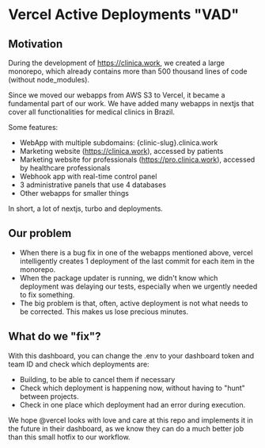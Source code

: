 # Vercel Active Deployments "VAD"

## Motivation

During the development of https://clinica.work, we created a large monorepo, which already contains more than 500 thousand lines of code (without node_modules).

Since we moved our webapps from AWS S3 to Vercel, it became a fundamental part of our work. We have added many webapps in nextjs that cover all functionalities for medical clinics in Brazil.

Some features:
- WebApp with multiple subdomains: {clinic-slug}.clinica.work
- Marketing website (https://clinica.work), accessed by patients
- Marketing website for professionals (https://pro.clinica.work), accessed by healthcare professionals
- Webhook app with real-time control panel
- 3 administrative panels that use 4 databases
- Other webapps for smaller things

In short, a lot of nextjs, turbo and deployments.

## Our problem

- When there is a bug fix in one of the webapps mentioned above, vercel intelligently creates 1 deployment of the last commit for each item in the monorepo.
- When the package updater is running, we didn't know which deployment was delaying our tests, especially when we urgently needed to fix something.
- The big problem is that, often, active deployment is not what needs to be corrected. This makes us lose precious minutes.

## What do we "fix"?

With this dashboard, you can change the .env to your dashboard token and team ID and check which deployments are:
- Building, to be able to cancel them if necessary
- Check which deployment is happening now, without having to "hunt" between projects.
- Check in one place which deployment had an error during execution.

We hope @vercel looks with love and care at this repo and implements it in the future in their dashboard, as we know they can do a much better job than this small hotfix to our workflow.